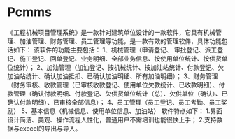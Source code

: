 # Pcmms
 《工程机械项目管理系统》是一款针对建筑单位设计的一款软件，它具有机械管理、加油管理、财务管理、员工管理等功能，是一款有效的管理软件，具体功能包话如下： 该软件的功能主要包括： 1、机械管理（申请登记、 审批登记、派工登记、施工登记、回单登记、业务明细、全部业务信息、按使用单位统计、按供货单位统计）； 2、加油管理（加油登记、按机械统计、按加油站统计、付款登记、欠加油站统计、确认加油抵扣、已确认加油明细、所有加油明细）； 3、财务管理（财务审核、收款管理（已审核收款登记、使用单位欠款统计、已收款明细）、付款管理（确认付款明细、付款登记、欠供货单位统计（总）、欠供单位（确认）、已确认付款明细）、已审核全部信息）； 4、员工管理（员工登记、员工考勤、员工奖励） 5、基本信息（机械信息、使用单位信息、加油站） 软件特点如下： 1.界面设计简洁、美观、操作流程人性化，普通用户不需培训也能很快上手； 2.支持数据与execel的导出与导入。 
